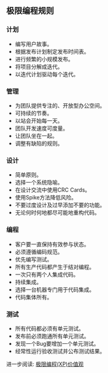 ## 极限编程规则

### 计划
* 编写用户故事。
* 根据发布计划制定发布时间表。
* 进行频繁的小规模发布。
* 将项目分解成迭代。
* 以迭代计划驱动每个迭代。

### 管理
* 为团队提供专注的、开放型办公空间。
* 可持续的节奏。
* 以站会开始每一天。
* 团队开发速度可度量。
* 让团队坐在一起。
* 调整有缺陷的规则。

### 设计
* 简单原则。
* 选择一个系统隐喻。
* 在设计交流中使用CRC Cards。
* 使用Spike方法降低风险。
* 不要过度设计及过早添加不要的功能。
* 无论何时何地都尽可能地重构代码。

### 编程
* 客户要一直保持有效参与状态。
* 必须遵循编码规范。
* 优先编写测试。
* 所有生产代码都产生于结对编程。
* 一次只有两个人集成代码。
* 持续集成。
* 选择一台机器专门用于代码集成。
* 代码集体所有。

### 测试
* 所有代码都必须有单元测试。
* 发布前必须跑通所有单元测试。
* 发现一个Bug要增加一个单元测试。
* 经常性运行验收测试并公布测试结果。


进一步阅读: [极限编程(XP)价值观](value.md)
